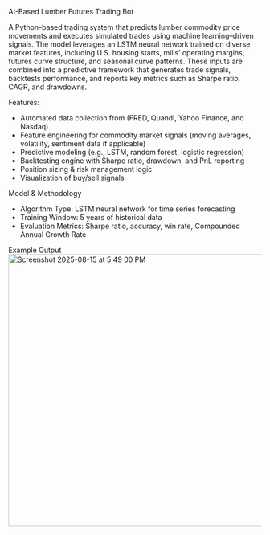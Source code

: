 AI-Based Lumber Futures Trading Bot

A Python-based trading system that predicts lumber commodity price movements and executes simulated trades using machine learning–driven signals. The model leverages an LSTM neural network trained on diverse market features, including U.S. housing starts, mills’ operating margins, futures curve structure, and seasonal curve patterns. These inputs are combined into a predictive framework that generates trade signals, backtests performance, and reports key metrics such as Sharpe ratio, CAGR, and drawdowns.

Features:
- Automated data collection from (FRED, Quandl, Yahoo Finance, and Nasdaq)
- Feature engineering for commodity market signals (moving averages, volatility, sentiment data if applicable)
- Predictive modeling (e.g., LSTM, random forest, logistic regression)
- Backtesting engine with Sharpe ratio, drawdown, and PnL reporting
- Position sizing & risk management logic
- Visualization of buy/sell signals

Model & Methodology
- Algorithm Type: LSTM neural network for time series forecasting
- Training Window: 5 years of historical data
- Evaluation Metrics: Sharpe ratio, accuracy, win rate, Compounded Annual Growth Rate

Example Output
<img width="912" height="542" alt="Screenshot 2025-08-15 at 5 49 00 PM" src="https://github.com/user-attachments/assets/e4e5e8e6-9a8b-48cc-b394-154203b2325e" />
